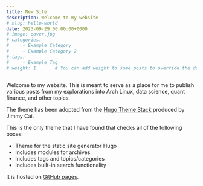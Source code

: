 ```yaml
---
title: New Site
description: Welcome to my website
# slug: hello-world
date: 2023-09-29 00:00:00+0000
# image: cover.jpg
# categories:
#     - Example Category
#     - Example Category 2
# tags:
#     - Example Tag
# weight: 1       # You can add weight to some posts to override the default sorting (date descending)
---
```


Welcome to my website. This is meant to serve as a place for me to publish various posts from my explorations into Arch Linux, data science, quant finance, and other topics.

The theme has been adopted from the [Hugo Theme Stack](https://github.com/CaiJimmy/hugo-theme-stack) produced by Jimmy Cai.

This is the only theme that I have found that checks all of the following boxes:

* Theme for the static site generator Hugo
* Includes modules for archives
* Includes tags and topics/categories
* Includes built-in search functionality

It is hosted on [GitHub pages](https://pages.github.com/).